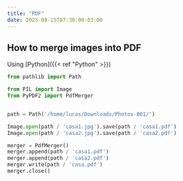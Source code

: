 ```yaml
---
title: "PDF"
date: 2023-08-15T07:30:00-03:00
---
```

## How to merge images into PDF
Using [Python]({{< ref "Python" >}})
```python
from pathlib import Path

from PIL import Image
from PyPDF2 import PdfMerger


path = Path('/home/lucas/Downloads/Photos-001/')

Image.open(path / 'casa1.jpg').save(path / 'casa1.pdf')
Image.open(path / 'casa2.jpg').save(path / 'casa2.pdf')

merger = PdfMerger()
merger.append(path / 'casa1.pdf')
merger.append(path / 'casa2.pdf')
merger.write(path / 'casa.pdf')
merger.close()
```

